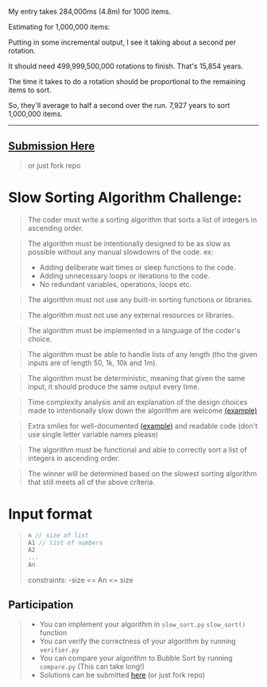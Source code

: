 
My entry takes 284,000ms (4.8m) for 1000 items.

Estimating for 1,000,000 items:

Putting in some incremental output, I see it taking about a second per rotation.

It should need 499,999,500,000 rotations to finish. That's 15,854 years.

The time it takes to do a rotation should be proportional to the remaining items to sort.

So, they'll average to half a second over the run. 7,927 years to sort 1,000,000 items.

----------

## [Submission Here](https://forms.gle/eFRiWrimKQRLTCyu5)

> or just fork repo

# Slow Sorting Algorithm Challenge:

>The coder must write a sorting algorithm that sorts a list of integers in ascending order.

>The algorithm must be intentionally designed to be as slow as possible without any manual slowdowns of the code. ex: 
> - Adding deliberate wait times or sleep functions to the code.
> - Adding unnecessary loops or iterations to the code.
> - No redundant variables, operations, loops etc.

> The algorithm must not use any built-in sorting functions or libraries.

> The algorithm must not use any external resources or libraries.

> The algorithm must be implemented in a language of the coder's choice.

> The algorithm must be able to handle lists of any length (tho the given inputs are of length 50, 1k, 10k and 1m).

> The algorithm must be deterministic, meaning that given the same input, it should produce the same output every time.

> Time complexity analysis and an explanation of the design choices made to intentionally slow down the algorithm are welcome [(example)](https://github.com/cs-ubbcluj-ro/slow-sort-submission/blob/main/README.md)

> Extra smiles for well-documented [(example)](https://github.com/cs-ubbcluj-ro/slow-sort-submission/blob/main/README.md) and readable code (don't use single letter variable names please)

> The algorithm must be functional and able to correctly sort a list of integers in ascending order.

> The winner will be determined based on the slowest sorting algorithm that still meets all of the above criteria.

# Input format

> ```cpp
> n // size of list
> A1 // list of numbers
> A2
> ...
> An
> ``` 
>
> constraints: 
> -size <= An <= size


## Participation

> - You can implement your algorithm in ```slow_sort.py``` ```slow_sort()``` function
> - You can verify the correctness of your algorithm by running ```verifier.py```
> - You can compare your algorithm to Bubble Sort by running ```compare.py``` (This can take long!)
> - Solutions can be submitted [here](https://forms.gle/eFRiWrimKQRLTCyu5) (or just fork repo)
